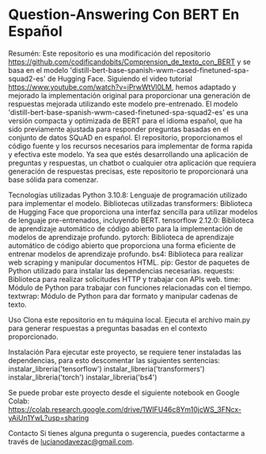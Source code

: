 # Question-Answering Con BERT En Español
Resumén:
Este repositorio es una modificación del repositorio https://github.com/codificandobits/Comprension_de_texto_con_BERT y se basa en el modelo 'distill-bert-base-spanish-wwm-cased-finetuned-spa-squad2-es' de Hugging Face. Siguiendo el video tutorial https://www.youtube.com/watch?v=iPrwWtVl0LM, hemos adaptado y mejorado la implementación original para proporcionar una generación de respuestas mejorada utilizando este modelo pre-entrenado.
El modelo 'distill-bert-base-spanish-wwm-cased-finetuned-spa-squad2-es' es una versión compacta y optimizada de BERT para el idioma español, que ha sido previamente ajustada para responder preguntas basadas en el conjunto de datos SQuAD en español. 
El repositorio, proporcionamos el código fuente y los recursos necesarios para implementar de forma rapida y efectiva este modelo.
Ya sea que estés desarrollando una aplicación de preguntas y respuestas, un chatbot o cualquier otra aplicación que requiera generación de respuestas precisas, este repositorio te proporcionará una base sólida para comenzar.

Tecnologías utilizadas
  Python 3.10.8: Lenguaje de programación utilizado para implementar el modelo.
Bibliotecas utilizadas
  transformers: Biblioteca de Hugging Face que proporciona una interfaz sencilla para utilizar modelos de lenguaje pre-entrenados, incluyendo BERT.
  tensorflow 2.12.0: Biblioteca de aprendizaje automático de código abierto para la implementación de modelos de aprendizaje profundo.
  pytorch: Biblioteca de aprendizaje automático de código abierto que proporciona una forma eficiente de entrenar modelos de aprendizaje profundo.
  bs4: Biblioteca para realizar web scraping y manipular documentos HTML.
  pip: Gestor de paquetes de Python utilizado para instalar las dependencias necesarias.
  requests: Biblioteca para realizar solicitudes HTTP y trabajar con APIs web.
  time: Módulo de Python para trabajar con funciones relacionadas con el tiempo.
  textwrap: Módulo de Python para dar formato y manipular cadenas de texto.

Uso
  Clona este repositorio en tu máquina local.
  Ejecuta el archivo main.py para generar respuestas a preguntas basadas en el contexto proporcionado.

Instalación
Para ejecutar este proyecto, se requiere tener instaladas las dependencias, para esto descomentar las siguientes sentencias:
  instalar_libreria('tensorflow')
  instalar_libreria('transformers')
  instalar_libreria('torch')
  instalar_libreria('bs4')

Se puede probar este proyecto desde el siguiente notebook en Google Colab:
https://colab.research.google.com/drive/1WIFU46c8Ym10jcWS_3FNcx-yAiUn1YwL?usp=sharing

Contacto
Si tienes alguna pregunta o sugerencia, puedes contactarme a través de lucianodavezac@gmail.com.
